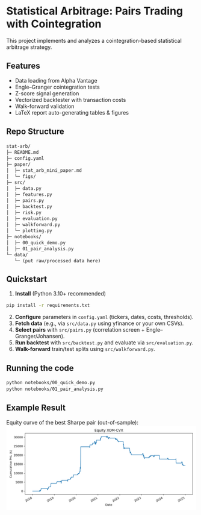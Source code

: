 # Statistical Arbitrage: Pairs Trading with Cointegration

This project implements and analyzes a cointegration-based statistical arbitrage strategy.

## Features
- Data loading from Alpha Vantage
- Engle–Granger cointegration tests
- Z-score signal generation
- Vectorized backtester with transaction costs
- Walk-forward validation
- LaTeX report auto-generating tables & figures

## Repo Structure
```
stat-arb/
├─ README.md
├─ config.yaml
├─ paper/
│  ├─ stat_arb_mini_paper.md
│  └─ figs/
├─ src/
│  ├─ data.py
│  ├─ features.py
│  ├─ pairs.py
│  ├─ backtest.py
│  ├─ risk.py
│  ├─ evaluation.py
│  ├─ walkforward.py
│  └─ plotting.py
├─ notebooks/
│  ├─ 00_quick_demo.py
│  ├─ 01_pair_analysis.py
└─ data/
   └─ (put raw/processed data here)
```

## Quickstart
1. **Install** (Python 3.10+ recommended)
```bash
pip install -r requirements.txt
```
2. **Configure** parameters in `config.yaml` (tickers, dates, costs, thresholds).
3. **Fetch data** (e.g., via `src/data.py` using yfinance or your own CSVs).
4. **Select pairs** with `src/pairs.py` (correlation screen + Engle–Granger/Johansen).
5. **Run backtest** with `src/backtest.py` and evaluate via `src/evaluation.py`.
6. **Walk-forward** train/test splits using `src/walkforward.py`.

## Running the code
```bash
python notebooks/00_quick_demo.py
python notebooks/01_pair_analysis.py
```
## Example Result
Equity curve of the best Sharpe pair (out-of-sample):
![Equity Curve](paper/figs/equity_XOM_CVX.png)
